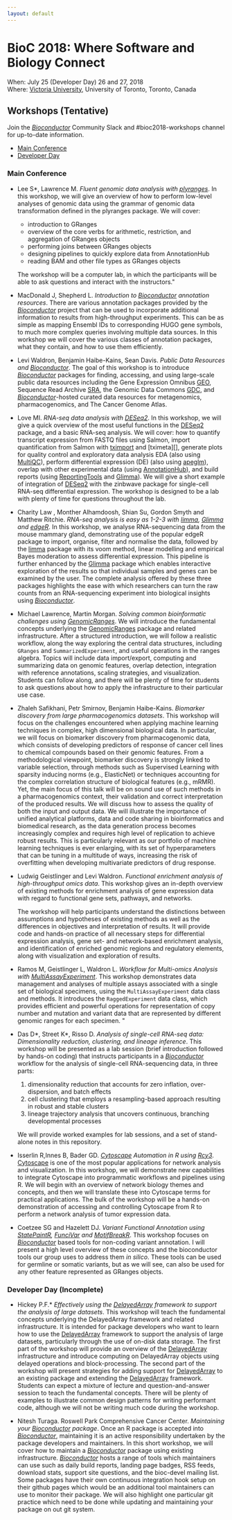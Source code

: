 ```yaml
---
layout: default
---
```

# BioC 2018: Where Software and Biology Connect

When: July 25 (Developer Day) 26 and 27, 2018 <br />
Where: [Victoria University][uvic], University of Toronto, Toronto, Canada

[uvic]: http://www.vicu.utoronto.ca/

## Workshops (Tentative)

Join the _[Bioconductor][]_ Community Slack and #bioc2018-workshops
channel for up-to-date information.

- [Main Conference](#main-conference)
- [Developer Day](#developer-day-incomplete)

### Main Conference

- Lee S*, Lawrence M. _Fluent genomic data analysis with
  [plyranges][]_. In this workshop, we will give an overview of how to
  perform low-level analyses of genomic data using the grammar of
  genomic data transformation defined in the plyranges package. We
  will cover:

    - introduction to GRanges
    - overview of the core verbs for arithmetic, restriction, and
      aggregation of GRanges objects
    - performing joins between GRanges objects
    - designing pipelines to quickly explore data from AnnotationHub
    - reading BAM and other file types as GRanges objects

  The workshop will be a computer lab, in which the participants will
  be able to ask questions and interact with the instructors."

- MacDonald J, Shepherd L. _Introduction to [Bioconductor][]
  annotation resources_. There are various annotation packages
  provided by the _[Bioconductor][]_ project that can be used to
  incorporate additional information to results from high-throughput
  experiments. This can be as simple as mapping Ensembl IDs to
  corresponding HUGO gene symbols, to much more complex queries
  involving multiple data sources. In this workshop we will cover the
  various classes of annotation packages, what they contain, and how
  to use them efficiently.

- Levi Waldron, Benjamin Haibe-Kains, Sean Davis. _Public Data
  Resources and [Bioconductor][]_. The goal of this workshop is to
  introduce _[Bioconductor][]_ packages for finding, accessing, and
  using large-scale public data resources including the Gene
  Expression Omnibus [GEO](https://www.ncbi.nlm.nih.gov/geo), Sequence
  Read Archive [SRA](https://www.ncbi.nlm.nih.gov/sra), the Genomic
  Data Commons [GDC](https://portal.gdc.cancer.gov/), and
  _[Bioconductor][]_-hosted curated data resources for metagenomics,
  pharmacogenomics, and The Cancer Genome Atlas.

- Love MI.  _RNA-seq data analysis with [DESeq2][]_. In this workshop,
  we will give a quick overview of the most useful functions in the
  [DESeq2][] package, and a basic RNA-seq analysis. We will cover: how
  to quantify transcript expression from FASTQ files using Salmon,
  import quantification from Salmon with [tximport][] and [tximeta][],
  generate plots for quality control and exploratory data analysis EDA
  (also using [MultiQC][]), perform differential expression (DE) (also
  using [apeglm][]), overlap with other experimental data (using
  [AnnotationHub][]), and build reports (using [ReportingTools][] and
  [Glimma][]). We will give a short example of integration of
  [DESeq2][] with the zinbwave package for single-cell RNA-seq
  differential expression. The workshop is designed to be a lab with
  plenty of time for questions throughout the lab.

- Charity Law , Monther Alhamdoosh, Shian Su, Gordon Smyth and Matthew
  Ritchie. _RNA-seq analysis is easy as 1-2-3 with [limma][],
  [Glimma][] and [edgeR][]_. In this workshop, we analyse
  RNA-sequencing data from the mouse mammary gland, demonstrating use
  of the popular edgeR package to import, organise, filter and
  normalise the data, followed by the [limma][] package with its voom
  method, linear modelling and empirical Bayes moderation to assess
  differential expression. This pipeline is further enhanced by the
  [Glimma][] package which enables interactive exploration of the results
  so that individual samples and genes can be examined by the
  user. The complete analysis offered by these three packages
  highlights the ease with which researchers can turn the raw counts
  from an RNA-sequencing experiment into biological insights using
  _[Bioconductor][]_.

- Michael Lawrence, Martin Morgan.  _Solving common bioinformatic
  challenges using [GenomicRanges][]_. We will introduce the
  fundamental concepts underlying the [GenomicRanges][] package and
  related infrastructure. After a structured introduction, we will
  follow a realistic workflow, along the way exploring the central
  data structures, including `GRanges` and `SummarizedExperiment`, and
  useful operations in the ranges algebra. Topics will include data
  import/export, computing and summarizing data on genomic features,
  overlap detection, integration with reference annotations, scaling
  strategies, and visualization. Students can follow along, and there
  will be plenty of time for students to ask questions about how to
  apply the infrastructure to their particular use case.

- Zhaleh Safikhani, Petr Smirnov, Benjamin Haibe-Kains. _Biomarker
  discovery from large pharmacogenomics datasets_. This workshop will
  focus on the challenges encountered when applying machine learning
  techniques in complex, high dimensional biological data. In
  particular, we will focus on biomarker discovery from
  pharmacogenomic data, which consists of developing predictors of
  response of cancer cell lines to chemical compounds based on their
  genomic features. From a methodological viewpoint, biomarker
  discovery is strongly linked to variable selection, through methods
  such as Supervised Learning with sparsity inducing norms (e.g.,
  ElasticNet) or techniques accounting for the complex correlation
  structure of biological features (e.g., mRMR). Yet, the main focus
  of this talk will be on sound use of such methods in a
  pharmacogenomics context, their validation and correct
  interpretation of the produced results. We will discuss how to
  assess the quality of both the input and output data. We will
  illustrate the importance of unified analytical platforms, data and
  code sharing in bioinformatics and biomedical research, as the data
  generation process becomes increasingly complex and requires high
  level of replication to achieve robust results. This is particularly
  relevant as our portfolio of machine learning techniques is ever
  enlarging, with its set of hyperparameters that can be tuning in a
  multitude of ways, increasing the risk of overfitting when
  developing multivariate predictors of drug response.

- Ludwig Geistlinger and Levi Waldron. _Functional enrichment analysis
  of high-throughput omics data_. This workshop gives an in-depth
  overview of existing methods for enrichment analysis of gene
  expression data with regard to functional gene sets, pathways, and
  networks.

  The workshop will help participants understand the distinctions
  between assumptions and hypotheses of existing methods as well as
  the differences in objectives and interpretation of results. It will
  provide code and hands-on practice of all necessary steps for
  differential expression analysis, gene set- and network-based
  enrichment analysis, and identification of enriched genomic regions
  and regulatory elements, along with visualization and exploration of
  results.

- Ramos M, Geistlinger L, Waldron L. _Workflow for Multi-omics
  Analysis with [MultiAssayExperiment][]_. This workshop demonstrates
  data management and analyses of multiple assays associated with a
  single set of biological specimens, using the `MultiAssayExperiment`
  data class and methods. It introduces the `RaggedExperiment` data
  class, which provides efficient and powerful operations for
  representation of copy number and mutation and variant data that are
  represented by different genomic ranges for each specimen. "

- Das D*, Street K*, Risso D. _Analysis of single-cell RNA-seq data:
  Dimensionality reduction, clustering, and lineage inference_. This
  workshop will be presented as a lab session (brief introduction
  followed by hands-on coding) that instructs participants in a
  _[Bioconductor][]_ workflow for the analysis of single-cell
  RNA-sequencing data, in three parts:

    1. dimensionality reduction that accounts for zero inflation,
       over-dispersion, and batch effects
    2. cell clustering that employs a resampling-based approach
       resulting in robust and stable clusters
    3. lineage trajectory analysis that uncovers continuous, branching
       developmental processes

  We will provide worked examples for lab sessions, and a set of
  stand-alone notes in this repository.

- Isserlin R,Innes B, Bader GD. _[Cytoscape][] Automation in R using
  [Rcy3][]_.  [Cytoscape][] is one of the most popular applications for
  network analysis and visualization. In this workshop, we will
  demonstrate new capabilities to integrate Cytoscape into
  programmatic workflows and pipelines using R. We will begin with an
  overview of network biology themes and concepts, and then we will
  translate these into Cytoscape terms for practical applications. The
  bulk of the workshop will be a hands-on demonstration of accessing
  and controlling Cytoscape from R to perform a network analysis of
  tumor expression data.

- Coetzee SG and Hazelett DJ. _Variant Functional Annotation using
  [StatePaintR][], [FunciVar][] and [MotifBreakR][]_. This workshop focuses on
  _[Bioconductor][]_ based tools for non-coding variant annotation. I
  will present a high level overview of these concepts and the
  bioconductor tools our group uses to address them *in silico*. These
  tools can be used for germline or somatic variants, but as we will
  see, can also be used for any other feature represented as GRanges
  objects.

<!--
- Wright E Performing multiple alignment of homologous sequences with
  DECIPHER "Multiple sequence alignment is useful across many domains
  of biology, and is particularly difficult when sequences are very
  dissimilar. In this lab, we will demonstrate how to align sequences
  in R using the DECIPHER package. In particular, we will focus on how
  to choose the best input options to ensure a high quality
  alignment. This workshop will cover:

    - Importing sequences from a FASTA file
    - Choosing the right function for aligning your sequences
    - Inspecting the output multiple sequence alignment
    - Understanding important input parameters
    - Downstream analyses that are enabled by alignment"

- Cooley N, Wright E Mapping synteny between genomes with DECIPHER's
  FindSynteny function "Syntenic regions are collinear blocks of
  homologous sequence that are shared between two or more
  genomes. Synteny is often used in comparative genomics to identify
  orthologous regions. This workshop will be a lab on how to create
  and work with objects of the class Synteny within the _[Bioconductor][]_
  package DECIPHER. This workshop will cover:

    - Genome import and database construction
    - Use of FindSynteny to map syntenic regions between genomes
    - Accessing the Synteny object created by FindSynteny
    - Extracting data from the Synteny object
    - Visualization of the syntenic blocks"

- De Wolfe T, Wright E* Classifying marker gene sequences with the
  IDTAXA algorithm "Marker gene sequences, such as the 16S rRNA, are
  commonly used to analyze microbiome samples. An important part of
  this analysis is the assignment of sequences to taxonomic
  groups. Here, we will demonstrate how to accurately classify
  sequences with the IDTAXA algorithm, which is composed of the
  LearnTaxa and IdTaxa functions in the DECIPHER package. This
  workshop will cover:

    - Training a classifier based on a reference taxonomy
    - Investigating putative problem taxonomic groups
    - Classify new sequences to reference taxonomic groups
    - Visualizing the classifications in a single sample
    - Comparing classifications across multiple samples
    - Extracting information from objects of class Taxa"

-->


### Developer Day (Incomplete)

- Hickey P.F.* _Effectively using the [DelayedArray][] framework to
  support the analysis of large datasets_. This workshop will teach
  the fundamental concepts underlying the DelayedArray framework and
  related infrastructure. It is intended for package developers who
  want to learn how to use the [DelayedArray][] framework to support
  the analysis of large datasets, particularly through the use of
  on-disk data storage. The first part of the workshop will provide an
  overview of the [DelayedArray][] infrastructure and introduce
  computing on DelayedArray objects using delayed operations and
  block-processing. The second part of the workshop will present
  strategies for adding support for [DelayedArray][] to an existing
  package and extending the [DelayedArray][] framework. Students can
  expect a mixture of lecture and question-and-answer session to teach
  the fundamental concepts. There will be plenty of examples to
  illustrate common design patterns for writing performant code,
  although we will not be writing much code during the workshop.
  
- Nitesh Turaga. Roswell Park Comprehensive Cancer
  Center. _Maintaining your [Bioconductor][] package_. Once an R
  package is accepted into _[Bioconductor][]_, maintaining it is an
  active responsibility undertaken by the package developers and
  maintainers. In this short workshop, we will cover how to maintain a
  _[Bioconductor][]_ package using existing
  infrastructure. _[Bioconductor][]_ hosts a range of tools which
  maintainers can use such as daily build reports, landing page
  badges, RSS feeds, download stats, support site questions, and the
  bioc-devel mailing list. Some packages have their own continuous
  integration hook setup on their github pages which would be an
  additional tool maintainers can use to monitor their package. We
  will also highlight one particular git practice which need to be
  done while updating and maintaining your package on out git system.

[AnnotationHub]: https://bioconductor.org/packages/AnnotationHub
[Bioconductor]: https://bioconductor.org/developers
[DESeq2]: https://bioconductor.org/packages/DESeq2
[DelayedArray]: https://bioconductor.org/packages/DelayedArray
[FunciVar]: https://bioconductor.org/packages/FunciVar
[GenomicRanges]: https://bioconductor.org/packages/GenomicRanges
[Glimma]: https://bioconductor.org/packages/Glimma
[MotifBreakR]: https://bioconductor.org/packages/MotifBreakR
[MultiAssayExperiment]: https://bioconductor.org/packages/MultiAssayExperiment
[MultiQC]: https://bioconductor.org/packages/MultiQC
[Rcy3]: https://bioconductor.org/packages/Rcy3
[ReportingTools]: https://bioconductor.org/packages/ReportingTools
[StatePaintR]: https://bioconductor.org/packages/StatePaintR
[apeglm]: https://bioconductor.org/packages/apeglm
[edgeR]: https://bioconductor.org/packages/edgeR
[limma]: https://bioconductor.org/packages/limma
[plyranges]: https://bioconductor.org/packages/plyranges
[tximport]: https://bioconductor.org/packages/tximport
[txmeta]: https://bioconductor.org/packages/txmetta

[Cytoscape]: http://www.cytoscape.org/
